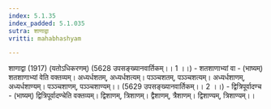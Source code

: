 ```yaml
---
index: 5.1.35
index_padded: 5.1.035
sutra: शाणाद्वा
vritti: mahabhashyam

---
```

 शाणाद्वा (1917) (यतोऽधिकरणम्) (5628 उपसङ्ख्यानवार्तिकम्।। 1 ।।) - शतशाणाभ्यां वा - (भाष्यम्) शतशाणाभ्यां वेति वक्तव्यम्। अध्यर्धशतम्, अध्यर्धशत्यम्। पञ्ञ्चशतम्, पञ्ञ्चशत्यम्। अध्यर्धशाणम्, अध्यर्धशाण्यम्। पञ्ञ्चशाणम्, पञ्ञ्चशाण्यम्।। (5629 उपसङ्ख्यानवार्तिकम्।। 2 ।।) - द्वित्रिपूर्वादण्च - (भाष्यम्) द्वित्रिपूर्वादण्चेति वक्तव्यम्। द्विशाणम्, त्रिशाणम्। द्वैशाणम्, त्रैशाणम्। द्विशाण्यम्, त्रिशाण्यम्।। 
